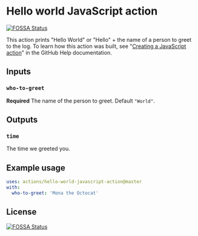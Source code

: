 # Hello world JavaScript action
[![FOSSA Status](https://app.fossa.io/api/projects/git%2Bgithub.com%2F137717unity%2Furbo-winn.svg?type=shield)](https://app.fossa.io/projects/git%2Bgithub.com%2F137717unity%2Furbo-winn?ref=badge_shield)


This action prints "Hello World" or "Hello" + the name of a person to greet to the log. To learn how this action was built, see "[Creating a JavaScript action](https://help.github.com/en/articles/creating-a-javascript-action)" in the GitHub Help documentation.

## Inputs

### `who-to-greet`

**Required** The name of the person to greet. Default `"World"`.

## Outputs

### `time`

The time we greeted you.

## Example usage

```yaml
uses: actions/hello-world-javascript-action@master
with:
  who-to-greet: 'Mona the Octocat'
```


## License
[![FOSSA Status](https://app.fossa.io/api/projects/git%2Bgithub.com%2F137717unity%2Furbo-winn.svg?type=large)](https://app.fossa.io/projects/git%2Bgithub.com%2F137717unity%2Furbo-winn?ref=badge_large)